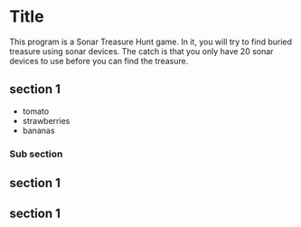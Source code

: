 # Title

This program is a Sonar Treasure Hunt game. In it, you will try to find buried treasure using sonar devices. The catch is that you only have 20 sonar devices to use before you can find the treasure.

## section 1

- tomato
- strawberries
- bananas

### Sub section
## section 1

## section 1